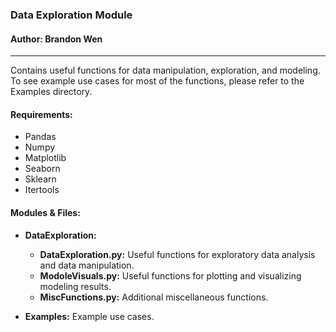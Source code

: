### Data Exploration Module
#### Author: Brandon Wen

------------------------------------

Contains useful functions for data manipulation, exploration, and modeling. To see example use cases for most of the functions, please refer to the Examples directory.

#### Requirements:
- Pandas
- Numpy
- Matplotlib
- Seaborn
- Sklearn
- Itertools

#### Modules & Files:
- **DataExploration:**
    - **DataExploration.py:** Useful functions for exploratory data analysis and data manipulation.
    - **ModoleVisuals.py:** Useful functions for plotting and visualizing modeling results.
    - **MiscFunctions.py:** Additional miscellaneous functions.

- **Examples:** Example use cases.